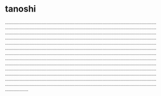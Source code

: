 # tanoshi
...............................................................................................................................................................................................................................................................................................................................................................................................................................................................................................................................................................................................................................................................................................................................................................................................................................................................................................................................................................................................................................................................................................................................................................................................................................................................................................................................................................................................................................................................................................................................................................................................................................................................................................